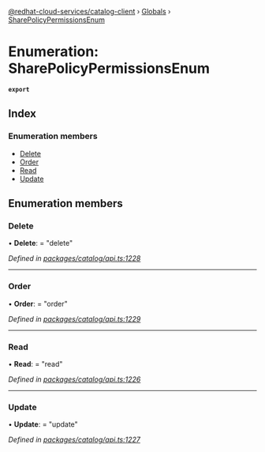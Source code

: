 [@redhat-cloud-services/catalog-client](../README.md) › [Globals](../globals.md) › [SharePolicyPermissionsEnum](sharepolicypermissionsenum.md)

# Enumeration: SharePolicyPermissionsEnum

**`export`** 

## Index

### Enumeration members

* [Delete](sharepolicypermissionsenum.md#delete)
* [Order](sharepolicypermissionsenum.md#order)
* [Read](sharepolicypermissionsenum.md#read)
* [Update](sharepolicypermissionsenum.md#update)

## Enumeration members

###  Delete

• **Delete**: = "delete"

*Defined in [packages/catalog/api.ts:1228](https://github.com/fhlavac/javascript-clients/blob/master/packages/catalog/api.ts#L1228)*

___

###  Order

• **Order**: = "order"

*Defined in [packages/catalog/api.ts:1229](https://github.com/fhlavac/javascript-clients/blob/master/packages/catalog/api.ts#L1229)*

___

###  Read

• **Read**: = "read"

*Defined in [packages/catalog/api.ts:1226](https://github.com/fhlavac/javascript-clients/blob/master/packages/catalog/api.ts#L1226)*

___

###  Update

• **Update**: = "update"

*Defined in [packages/catalog/api.ts:1227](https://github.com/fhlavac/javascript-clients/blob/master/packages/catalog/api.ts#L1227)*
